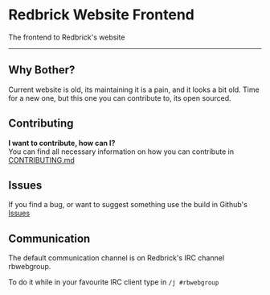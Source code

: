 # Redbrick Website Frontend #
The frontend to Redbrick's website

---

## Why Bother? ##
Current website is old, its maintaining it is a pain, and it looks a bit old.
Time for a new one, but this one you can contribute to, its open sourced.

## Contributing ##
__I want to contribute, how can I?__  
You can find all necessary information on how you can contribute in
[CONTRIBUTING.md](https://github.com/redbrick/website-frontend/blob/master/CONTRIBUTING.md)

## Issues ##
If you find a bug, or want to suggest something use the build in Github's [Issues](https://github.com/redbrick/website-frontend/issues)

## Communication ##
The default communication channel is on Redbrick's IRC channel rbwebgroup.

To do it while in your favourite IRC client type in
`/j #rbwebgroup`
